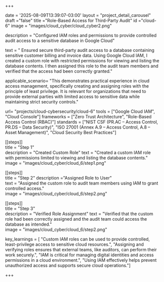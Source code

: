 +++


date = '2025-08-09T13:39:07-03:00'
layout = "project_detail_carousel"
draft ="false"
title ="Role-Based Access for Third-Party Audit"
id ="cloud-6"
image = "images/cloud_cyber/cloud_cyber2.png"

description = "Configured IAM roles and permissions to provide controlled audit access to a sensitive database in Google Cloud"

text = " Ensured secure third-party audit access to a database containing sensitive customer billing and invoice data. Using Google Cloud IAM, I created a custom role with restricted permissions for viewing and listing the database contents. I then assigned this role to the audit team members and verified that the access had been correctly granted."

applicable_scenario= "This demonstrates practical experience in cloud access management, specifically creating and assigning roles with the principle of least privilege. It is relevant for organizations that need to provide external parties with limited access to sensitive data while maintaining strict security controls."

url= "projects/cloud-cybersecurity/cloud-6"
tools = ["Google Cloud IAM", "Cloud Console"]
frameworks = ["Zero Trust Architecture", "Role-Based Access Control (RBAC)"]
standards = ["NIST CSF (PR.AC – Access Control, PR.DS – Data Security)",
             "ISO 27001 (Annex A.9 – Access Control, A.8 – Asset Management)",
             "Cloud Security Best Practices"]


[[steps]]  
title = "Step 1"  
description = "Created Custom Role"
text = "Created a custom IAM role with permissions limited to viewing and listing the database contents."  
image = "images/cloud_cyber/cloud_6/step1.png"  


[[steps]]  
title = "Step 2"
description ="Assigned Role to User"  
text = "Assigned the custom role to audit team members using IAM to grant controlled access."  
image = "images/cloud_cyber/cloud_6/step2.png"  

[[steps]]  
title = "Step 3"  
description = "Verified Role Assignment"
text = "Verified that the custom role had been correctly assigned and the audit team could access the database as intended."  
image = "images/cloud_cyber/cloud_6/step2.png"  


key_learnings = [
    "Custom IAM roles can be used to provide controlled, least-privilege access to sensitive cloud resources.",
    "Assigning and verifying roles ensures that external teams, like auditors, can perform their work securely.",
    "IAM is critical for managing digital identities and access permissions in a cloud environment.",
    "Using IAM effectively helps prevent unauthorized access and supports secure cloud operations."]


+++
